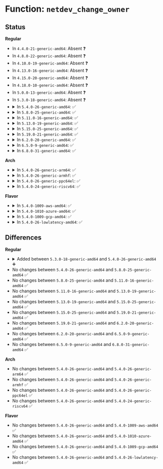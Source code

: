 # Function: <code>netdev_change_owner</code>

## Status
<b>Regular</b>
<ul>
<li>
In <code>4.4.0-21-generic-amd64</code>: Absent ❓
</li>
<li>
In <code>4.8.0-22-generic-amd64</code>: Absent ❓
</li>
<li>
In <code>4.10.0-19-generic-amd64</code>: Absent ❓
</li>
<li>
In <code>4.13.0-16-generic-amd64</code>: Absent ❓
</li>
<li>
In <code>4.15.0-20-generic-amd64</code>: Absent ❓
</li>
<li>
In <code>4.18.0-10-generic-amd64</code>: Absent ❓
</li>
<li>
In <code>5.0.0-13-generic-amd64</code>: Absent ❓
</li>
<li>
In <code>5.3.0-18-generic-amd64</code>: Absent ❓
</li>
<li>
<details>
<summary>In <code>5.4.0-26-generic-amd64</code>: ✅</summary>

```c
int netdev_change_owner(struct net_device * ndev, const struct net * net_old, const struct net * net_new)
```

```json
{
  "name": "netdev_change_owner",
  "collision_type": "Unique Global",
  "inline_type": "No",
  "funcs": [
    {
      "addr": 18446744071588703232,
      "name": "netdev_change_owner",
      "external": true,
      "loc": "net/core/net-sysfs.c:1875",
      "file": "net/core/net-sysfs.c",
      "inline": "seen, unknown",
      "caller_inline": [],
      "caller_func": [
        "net/core/dev.c:dev_change_net_namespace"
      ]
    }
  ],
  "symbols": [
    {
      "addr": 18446744071588703232,
      "name": "netdev_change_owner",
      "section": ".text",
      "bind": "STB_GLOBAL",
      "size": 446
    }
  ]
}
```
</details>
</li>
<li>
<details>
<summary>In <code>5.8.0-25-generic-amd64</code>: ✅</summary>

```c
int netdev_change_owner(struct net_device * ndev, const struct net * net_old, const struct net * net_new)
```

```json
{
  "name": "netdev_change_owner",
  "collision_type": "Unique Global",
  "inline_type": "No",
  "funcs": [
    {
      "addr": 18446744071589569328,
      "name": "netdev_change_owner",
      "external": true,
      "loc": "net/core/net-sysfs.c:1906",
      "file": "net/core/net-sysfs.c",
      "inline": "seen, unknown",
      "caller_inline": [],
      "caller_func": [
        "net/core/dev.c:dev_change_net_namespace"
      ]
    }
  ],
  "symbols": [
    {
      "addr": 18446744071589569328,
      "name": "netdev_change_owner",
      "section": ".text",
      "bind": "STB_GLOBAL",
      "size": 164
    }
  ]
}
```
</details>
</li>
<li>
<details>
<summary>In <code>5.11.0-16-generic-amd64</code>: ✅</summary>

```c
int netdev_change_owner(struct net_device * ndev, const struct net * net_old, const struct net * net_new)
```

```json
{
  "name": "netdev_change_owner",
  "collision_type": "Unique Global",
  "inline_type": "No",
  "funcs": [
    {
      "addr": 18446744071589578944,
      "name": "netdev_change_owner",
      "external": true,
      "loc": "net/core/net-sysfs.c:1957",
      "file": "net/core/net-sysfs.c",
      "inline": "seen, unknown",
      "caller_inline": [],
      "caller_func": [
        "net/core/dev.c:dev_change_net_namespace"
      ]
    }
  ],
  "symbols": [
    {
      "addr": 18446744071589578944,
      "name": "netdev_change_owner",
      "section": ".text",
      "bind": "STB_GLOBAL",
      "size": 164
    }
  ]
}
```
</details>
</li>
<li>
<details>
<summary>In <code>5.13.0-19-generic-amd64</code>: ✅</summary>

```c
int netdev_change_owner(struct net_device * ndev, const struct net * net_old, const struct net * net_new)
```

```json
{
  "name": "netdev_change_owner",
  "collision_type": "Unique Global",
  "inline_type": "No",
  "funcs": [
    {
      "addr": 18446744071589476048,
      "name": "netdev_change_owner",
      "external": true,
      "loc": "net/core/net-sysfs.c:1973",
      "file": "net/core/net-sysfs.c",
      "inline": "seen, unknown",
      "caller_inline": [],
      "caller_func": [
        "net/core/dev.c:__dev_change_net_namespace"
      ]
    }
  ],
  "symbols": [
    {
      "addr": 18446744071589476048,
      "name": "netdev_change_owner",
      "section": ".text",
      "bind": "STB_GLOBAL",
      "size": 439
    }
  ]
}
```
</details>
</li>
<li>
<details>
<summary>In <code>5.15.0-25-generic-amd64</code>: ✅</summary>

```c
int netdev_change_owner(struct net_device * ndev, const struct net * net_old, const struct net * net_new)
```

```json
{
  "name": "netdev_change_owner",
  "collision_type": "Unique Global",
  "inline_type": "No",
  "funcs": [
    {
      "addr": 18446744071590214880,
      "name": "netdev_change_owner",
      "external": true,
      "loc": "net/core/net-sysfs.c:2031",
      "file": "net/core/net-sysfs.c",
      "inline": "seen, unknown",
      "caller_inline": [],
      "caller_func": [
        "net/core/dev.c:__dev_change_net_namespace"
      ]
    }
  ],
  "symbols": [
    {
      "addr": 18446744071590214880,
      "name": "netdev_change_owner",
      "section": ".text",
      "bind": "STB_GLOBAL",
      "size": 467
    }
  ]
}
```
</details>
</li>
<li>
<details>
<summary>In <code>5.19.0-21-generic-amd64</code>: ✅</summary>

```c
int netdev_change_owner(struct net_device * ndev, const struct net * net_old, const struct net * net_new)
```

```json
{
  "name": "netdev_change_owner",
  "collision_type": "Unique Global",
  "inline_type": "No",
  "funcs": [
    {
      "addr": 18446744071591791200,
      "name": "netdev_change_owner",
      "external": true,
      "loc": "net/core/net-sysfs.c:2033",
      "file": "net/core/net-sysfs.c",
      "inline": "seen, unknown",
      "caller_inline": [],
      "caller_func": [
        "net/core/dev.c:__dev_change_net_namespace"
      ]
    }
  ],
  "symbols": [
    {
      "addr": 18446744071591791200,
      "name": "netdev_change_owner",
      "section": ".text",
      "bind": "STB_GLOBAL",
      "size": 478
    }
  ]
}
```
</details>
</li>
<li>
<details>
<summary>In <code>6.2.0-20-generic-amd64</code>: ✅</summary>

```c
int netdev_change_owner(struct net_device * ndev, const struct net * net_old, const struct net * net_new)
```

```json
{
  "name": "netdev_change_owner",
  "collision_type": "Unique Global",
  "inline_type": "No",
  "funcs": [
    {
      "addr": 18446744071593584960,
      "name": "netdev_change_owner",
      "external": true,
      "loc": "net/core/net-sysfs.c:2033",
      "file": "net/core/net-sysfs.c",
      "inline": "seen, unknown",
      "caller_inline": [],
      "caller_func": [
        "net/core/dev.c:__dev_change_net_namespace"
      ]
    }
  ],
  "symbols": [
    {
      "addr": 18446744071593584960,
      "name": "netdev_change_owner",
      "section": ".text",
      "bind": "STB_GLOBAL",
      "size": 478
    }
  ]
}
```
</details>
</li>
<li>
<details>
<summary>In <code>6.5.0-9-generic-amd64</code>: ✅</summary>

```c
int netdev_change_owner(struct net_device * ndev, const struct net * net_old, const struct net * net_new)
```

```json
{
  "name": "netdev_change_owner",
  "collision_type": "Unique Global",
  "inline_type": "No",
  "funcs": [
    {
      "addr": 18446744071594057088,
      "name": "netdev_change_owner",
      "external": true,
      "loc": "net/core/net-sysfs.c:2061",
      "file": "net/core/net-sysfs.c",
      "inline": "seen, unknown",
      "caller_inline": [],
      "caller_func": [
        "net/core/dev.c:__dev_change_net_namespace"
      ]
    }
  ],
  "symbols": [
    {
      "addr": 18446744071594057088,
      "name": "netdev_change_owner",
      "section": ".text",
      "bind": "STB_GLOBAL",
      "size": 481
    }
  ]
}
```
</details>
</li>
<li>
<details>
<summary>In <code>6.8.0-31-generic-amd64</code>: ✅</summary>

```c
int netdev_change_owner(struct net_device * ndev, const struct net * net_old, const struct net * net_new)
```

```json
{
  "name": "netdev_change_owner",
  "collision_type": "Unique Global",
  "inline_type": "No",
  "funcs": [
    {
      "addr": 18446744071594847568,
      "name": "netdev_change_owner",
      "external": true,
      "loc": "net/core/net-sysfs.c:2073",
      "file": "net/core/net-sysfs.c",
      "inline": "seen, unknown",
      "caller_inline": [],
      "caller_func": [
        "net/core/dev.c:__dev_change_net_namespace"
      ]
    }
  ],
  "symbols": [
    {
      "addr": 18446744071594847568,
      "name": "netdev_change_owner",
      "section": ".text",
      "bind": "STB_GLOBAL",
      "size": 475
    }
  ]
}
```
</details>
</li>
</ul>
<b>Arch</b>
<ul>
<li>
<details>
<summary>In <code>5.4.0-26-generic-arm64</code>: ✅</summary>

```c
int netdev_change_owner(struct net_device * ndev, const struct net * net_old, const struct net * net_new)
```

```json
{
  "name": "netdev_change_owner",
  "collision_type": "Unique Global",
  "inline_type": "No",
  "funcs": [
    {
      "addr": 18446603336502264704,
      "name": "netdev_change_owner",
      "external": true,
      "loc": "net/core/net-sysfs.c:1875",
      "file": "net/core/net-sysfs.c",
      "inline": "seen, unknown",
      "caller_inline": [],
      "caller_func": [
        "net/core/dev.c:dev_change_net_namespace"
      ]
    }
  ],
  "symbols": [
    {
      "addr": 18446603336502264704,
      "name": "netdev_change_owner",
      "section": ".text",
      "bind": "STB_GLOBAL",
      "size": 500
    }
  ]
}
```
</details>
</li>
<li>
<details>
<summary>In <code>5.4.0-26-generic-armhf</code>: ✅</summary>

```c
int netdev_change_owner(struct net_device * ndev, const struct net * net_old, const struct net * net_new)
```

```json
{
  "name": "netdev_change_owner",
  "collision_type": "Unique Global",
  "inline_type": "No",
  "funcs": [
    {
      "addr": 3235006604,
      "name": "netdev_change_owner",
      "external": true,
      "loc": "net/core/net-sysfs.c:1875",
      "file": "net/core/net-sysfs.c",
      "inline": "seen, unknown",
      "caller_inline": [],
      "caller_func": [
        "net/core/dev.c:dev_change_net_namespace"
      ]
    }
  ],
  "symbols": [
    {
      "addr": 3235006604,
      "name": "netdev_change_owner",
      "section": ".text",
      "bind": "STB_GLOBAL",
      "size": 484
    }
  ]
}
```
</details>
</li>
<li>
<details>
<summary>In <code>5.4.0-26-generic-ppc64el</code>: ✅</summary>

```c
int netdev_change_owner(struct net_device * ndev, const struct net * net_old, const struct net * net_new)
```

```json
{
  "name": "netdev_change_owner",
  "collision_type": "Unique Global",
  "inline_type": "No",
  "funcs": [
    {
      "addr": 13835058055295760128,
      "name": "netdev_change_owner",
      "external": true,
      "loc": "net/core/net-sysfs.c:1875",
      "file": "net/core/net-sysfs.c",
      "inline": "seen, unknown",
      "caller_inline": [],
      "caller_func": [
        "net/core/dev.c:dev_change_net_namespace"
      ]
    }
  ],
  "symbols": [
    {
      "addr": 13835058055295760128,
      "name": "netdev_change_owner",
      "section": ".text",
      "bind": "STB_GLOBAL",
      "size": 676
    }
  ]
}
```
</details>
</li>
<li>
<details>
<summary>In <code>5.4.0-24-generic-riscv64</code>: ✅</summary>

```c
int netdev_change_owner(struct net_device * ndev, const struct net * net_old, const struct net * net_new)
```

```json
{
  "name": "netdev_change_owner",
  "collision_type": "Unique Global",
  "inline_type": "No",
  "funcs": [
    {
      "addr": 18446743936278501110,
      "name": "netdev_change_owner",
      "external": true,
      "loc": "net/core/net-sysfs.c:1875",
      "file": "net/core/net-sysfs.c",
      "inline": "seen, unknown",
      "caller_inline": [],
      "caller_func": [
        "net/core/dev.c:dev_change_net_namespace"
      ]
    }
  ],
  "symbols": [
    {
      "addr": 18446743936278501110,
      "name": "netdev_change_owner",
      "section": ".text",
      "bind": "STB_GLOBAL",
      "size": 364
    }
  ]
}
```
</details>
</li>
</ul>
<b>Flavor</b>
<ul>
<li>
<details>
<summary>In <code>5.4.0-1009-aws-amd64</code>: ✅</summary>

```c
int netdev_change_owner(struct net_device * ndev, const struct net * net_old, const struct net * net_new)
```

```json
{
  "name": "netdev_change_owner",
  "collision_type": "Unique Global",
  "inline_type": "No",
  "funcs": [
    {
      "addr": 18446744071588309968,
      "name": "netdev_change_owner",
      "external": true,
      "loc": "net/core/net-sysfs.c:1875",
      "file": "net/core/net-sysfs.c",
      "inline": "seen, unknown",
      "caller_inline": [],
      "caller_func": [
        "net/core/dev.c:dev_change_net_namespace"
      ]
    }
  ],
  "symbols": [
    {
      "addr": 18446744071588309968,
      "name": "netdev_change_owner",
      "section": ".text",
      "bind": "STB_GLOBAL",
      "size": 446
    }
  ]
}
```
</details>
</li>
<li>
<details>
<summary>In <code>5.4.0-1010-azure-amd64</code>: ✅</summary>

```c
int netdev_change_owner(struct net_device * ndev, const struct net * net_old, const struct net * net_new)
```

```json
{
  "name": "netdev_change_owner",
  "collision_type": "Unique Global",
  "inline_type": "No",
  "funcs": [
    {
      "addr": 18446744071588022752,
      "name": "netdev_change_owner",
      "external": true,
      "loc": "net/core/net-sysfs.c:1875",
      "file": "net/core/net-sysfs.c",
      "inline": "seen, unknown",
      "caller_inline": [],
      "caller_func": [
        "net/core/dev.c:dev_change_net_namespace"
      ]
    }
  ],
  "symbols": [
    {
      "addr": 18446744071588022752,
      "name": "netdev_change_owner",
      "section": ".text",
      "bind": "STB_GLOBAL",
      "size": 446
    }
  ]
}
```
</details>
</li>
<li>
<details>
<summary>In <code>5.4.0-1009-gcp-amd64</code>: ✅</summary>

```c
int netdev_change_owner(struct net_device * ndev, const struct net * net_old, const struct net * net_new)
```

```json
{
  "name": "netdev_change_owner",
  "collision_type": "Unique Global",
  "inline_type": "No",
  "funcs": [
    {
      "addr": 18446744071588641792,
      "name": "netdev_change_owner",
      "external": true,
      "loc": "net/core/net-sysfs.c:1875",
      "file": "net/core/net-sysfs.c",
      "inline": "seen, unknown",
      "caller_inline": [],
      "caller_func": [
        "net/core/dev.c:dev_change_net_namespace"
      ]
    }
  ],
  "symbols": [
    {
      "addr": 18446744071588641792,
      "name": "netdev_change_owner",
      "section": ".text",
      "bind": "STB_GLOBAL",
      "size": 446
    }
  ]
}
```
</details>
</li>
<li>
<details>
<summary>In <code>5.4.0-26-lowlatency-amd64</code>: ✅</summary>

```c
int netdev_change_owner(struct net_device * ndev, const struct net * net_old, const struct net * net_new)
```

```json
{
  "name": "netdev_change_owner",
  "collision_type": "Unique Global",
  "inline_type": "No",
  "funcs": [
    {
      "addr": 18446744071588781280,
      "name": "netdev_change_owner",
      "external": true,
      "loc": "net/core/net-sysfs.c:1875",
      "file": "net/core/net-sysfs.c",
      "inline": "seen, unknown",
      "caller_inline": [],
      "caller_func": [
        "net/core/dev.c:dev_change_net_namespace"
      ]
    }
  ],
  "symbols": [
    {
      "addr": 18446744071588781280,
      "name": "netdev_change_owner",
      "section": ".text",
      "bind": "STB_GLOBAL",
      "size": 446
    }
  ]
}
```
</details>
</li>
</ul>

## Differences
<b>Regular</b>
<ul>
<li>
<details>
<summary>Added between <code>5.3.0-18-generic-amd64</code> and <code>5.4.0-26-generic-amd64</code> ➕</summary>

```c
int netdev_change_owner(struct net_device * ndev, const struct net * net_old, const struct net * net_new)
```
</details>
</li>
<li>
No changes between <code>5.4.0-26-generic-amd64</code> and <code>5.8.0-25-generic-amd64</code> ✅
</li>
<li>
No changes between <code>5.8.0-25-generic-amd64</code> and <code>5.11.0-16-generic-amd64</code> ✅
</li>
<li>
No changes between <code>5.11.0-16-generic-amd64</code> and <code>5.13.0-19-generic-amd64</code> ✅
</li>
<li>
No changes between <code>5.13.0-19-generic-amd64</code> and <code>5.15.0-25-generic-amd64</code> ✅
</li>
<li>
No changes between <code>5.15.0-25-generic-amd64</code> and <code>5.19.0-21-generic-amd64</code> ✅
</li>
<li>
No changes between <code>5.19.0-21-generic-amd64</code> and <code>6.2.0-20-generic-amd64</code> ✅
</li>
<li>
No changes between <code>6.2.0-20-generic-amd64</code> and <code>6.5.0-9-generic-amd64</code> ✅
</li>
<li>
No changes between <code>6.5.0-9-generic-amd64</code> and <code>6.8.0-31-generic-amd64</code> ✅
</li>
</ul>
<b>Arch</b>
<ul>
<li>
No changes between <code>5.4.0-26-generic-amd64</code> and <code>5.4.0-26-generic-arm64</code> ✅
</li>
<li>
No changes between <code>5.4.0-26-generic-amd64</code> and <code>5.4.0-26-generic-armhf</code> ✅
</li>
<li>
No changes between <code>5.4.0-26-generic-amd64</code> and <code>5.4.0-26-generic-ppc64el</code> ✅
</li>
<li>
No changes between <code>5.4.0-26-generic-amd64</code> and <code>5.4.0-24-generic-riscv64</code> ✅
</li>
</ul>
<b>Flavor</b>
<ul>
<li>
No changes between <code>5.4.0-26-generic-amd64</code> and <code>5.4.0-1009-aws-amd64</code> ✅
</li>
<li>
No changes between <code>5.4.0-26-generic-amd64</code> and <code>5.4.0-1010-azure-amd64</code> ✅
</li>
<li>
No changes between <code>5.4.0-26-generic-amd64</code> and <code>5.4.0-1009-gcp-amd64</code> ✅
</li>
<li>
No changes between <code>5.4.0-26-generic-amd64</code> and <code>5.4.0-26-lowlatency-amd64</code> ✅
</li>
</ul>
